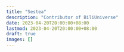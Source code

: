 ```yaml
---
title: "Sestea"
description: "Contributor of BiliUniverse"
date: 2023-04-20T20:00:00+08:00
lastmod: 2023-04-20T20:00:00+08:00
draft: true
images: []
---
```

